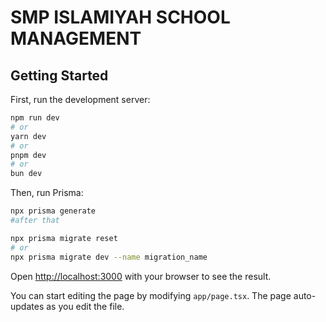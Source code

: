 # SMP ISLAMIYAH SCHOOL MANAGEMENT

## Getting Started

First, run the development server:

```bash
npm run dev
# or
yarn dev
# or
pnpm dev
# or
bun dev
```

Then, run Prisma:

```bash
npx prisma generate
#after that

npx prisma migrate reset
# or
npx prisma migrate dev --name migration_name
```

Open [http://localhost:3000](http://localhost:3000) with your browser to see the result.

You can start editing the page by modifying `app/page.tsx`. The page auto-updates as you edit the file.
